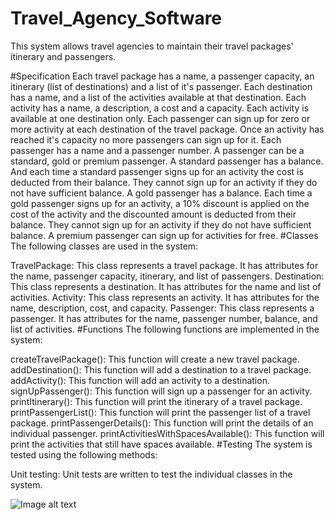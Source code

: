 # Travel_Agency_Software
This system allows travel agencies to maintain their travel packages' itinerary and passengers.

#Specification
Each travel package has a name, a passenger capacity, an itinerary (list of destinations) and a list of it's passenger.
Each destination has a name, and a list of the activities available at that destination.
Each activity has a name, a description, a cost and a capacity. Each activity is available at one destination only.
Each passenger can sign up for zero or more activity at each destination of the travel package.
Once an activity has reached it's capacity no more passengers can sign up for it.
Each passenger has a name and a passenger number.
A passenger can be a standard, gold or premium passenger.
A standard passenger has a balance. And each time a standard passenger signs up for an activity the cost is deducted from their balance. They cannot sign up for an activity if they do not have sufficient balance.
A gold passenger has a balance. Each time a gold passenger signs up for an activity, a 10% discount is applied on the cost of the activity and the discounted amount is deducted from their balance. They cannot sign up for an activity if they do not have sufficient balance.
A premium passenger can sign up for activities for free.
#Classes
The following classes are used in the system:

TravelPackage: This class represents a travel package. It has attributes for the name, passenger capacity, itinerary, and list of passengers.
Destination: This class represents a destination. It has attributes for the name and list of activities.
Activity: This class represents an activity. It has attributes for the name, description, cost, and capacity.
Passenger: This class represents a passenger. It has attributes for the name, passenger number, balance, and list of activities.
#Functions
The following functions are implemented in the system:

createTravelPackage(): This function will create a new travel package.
addDestination(): This function will add a destination to a travel package.
addActivity(): This function will add an activity to a destination.
signUpPassenger(): This function will sign up a passenger for an activity.
printItinerary(): This function will print the itinerary of a travel package.
printPassengerList(): This function will print the passenger list of a travel package.
printPassengerDetails(): This function will print the details of an individual passenger.
printActivitiesWithSpacesAvailable(): This function will print the activities that still have spaces available.
#Testing
The system is tested using the following methods:

Unit testing: Unit tests are written to test the individual classes in the system.

![Image alt text](https://example.com/TravelAgencySoftwareClassDiagram.drawio.png)
